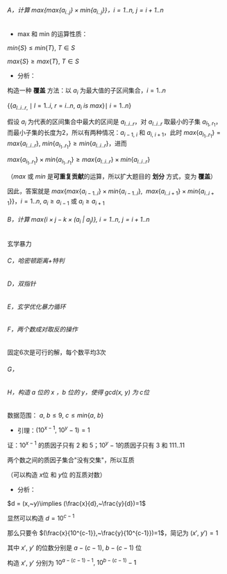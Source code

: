 ###### A，计算 $max\{ max\{a_{i..j}\}\times min\{a_{i..j}\} \}$，$i=1..n,~j=i+1..n$

+ max 和 min 的运算性质：

$min\{S\} \le min\{T\},~T\in S$

$max\{S\}\ge max\{T\},~T\in S$

+ 分析：

构造一种 **覆盖** 方法：以 $a_i$ 为最大值的子区间集合，$i=1..n$ 

$\displaystyle \{\{a_{l..i..r,}\mid l=1..i,~r=i..n,~a_i~is~max\}\mid~i=1..n\}$ 

假设 $a_i$ 为代表的区间集合中最大的区间是 $a_{l..i..r}$，对 $a_{l..i..r}$ 取最小的子集 $a_{l_1,~r_1}$，而最小子集的长度为2，所以有两种情况：$a_{i-1,~i}$ 和 $a_{i,~i+1}$，此时 $max\{a_{l_1..r_1}\}=max\{a_{l..i..r}\},~min\{a_{l_1..r_1}\}\ge min\{a_{l..i..r}\}$，进而

$max\{a_{l_1..r_1}\}\times min\{a_{l_1..r_1}\}\ge max\{a_{l..i..r}\}\times min\{a_{l..i..r}\}$

（$max$ 或 $min$ 是**可重复贡献**的运算，所以扩大题目的 **划分** 方式，变为 **覆盖**）

因此，答案就是 $max\{max\{a_{i-1..i}\}\times min\{a_{i-1..i}\},~~max\{a_{i..i+1}\}\times min\{a_{i..i+1}\}\}$，$i=1..n,~a_i\ge a_{i-1}$ 或 $a_i\ge a_{i+1}$

###### B，计算 $max\{i\times j-k\times(a_i~|~a_j)\},~i=1..n,~j=i+1..n$

玄学暴力

###### C，哈密顿距离+特判

###### D，双指针

###### E，玄学优化暴力循环

###### F，两个数成对取反的操作

固定6次是可行的解，每个数平均3次

###### G，

###### H，构造 a 位的 x ，b 位的 y，使得 gcd(x, y) 为 c位

数据范围： $a,~b\le 9,~c\le min\{a,~b\}$

+ 引理：$(10^{x-1},~10^{y}-1)=1$

证：$10^{x-1}$ 的质因子只有 $2$ 和 $5$；$10^{y}-1$的质因子只有 $3$ 和 $111..11$

两个数之间的质因子集合"没有交集"，所以互质

（可以构造 $x$位 和 $y$位 的互质对数）

+ 分析：

$d = (x,~y)\implies (\frac{x}{d},~\frac{y}{d})=1$ 

显然可以构造 $d=10^{c-1}$

那么只要令 $(\frac{x}{10^{c-1}},~\frac{y}{10^{c-1}})=1$，简记为 $(x',~y')=1$

其中 $x',~y'$ 的位数分别是 $a-(c-1),~b-(c-1)$ 位

构造 $x',~y'$ 分别为 $10^{a-(c-1)-1},~10^{b-(c-1)}-1$
